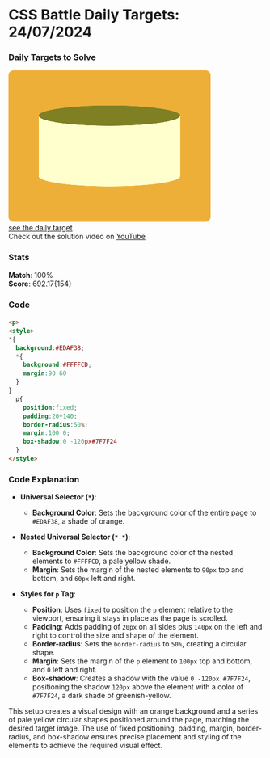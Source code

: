 # CSS Battle Daily Targets: 24/07/2024

### Daily Targets to Solve

![picture of daily target](./images/24.png)  
[see the daily target](https://cssbattle.dev/play/bHBi3b1NZkqOkTSGiK55)  
Check out the solution video on [YouTube](https://www.youtube.com/watch?v=I9JYjJjsIgw)

### Stats

**Match**: 100%  
**Score**: 692.17{154}

### Code

```html
<p>
<style>
*{
  background:#EDAF38;
  *{
    background:#FFFFCD;
    margin:90 60
  }
}
  p{
    position:fixed;
    padding:20+140;
    border-radius:50%;
    margin:100 0;
    box-shadow:0 -120px#7F7F24
  }
</style>
```

### Code Explanation

- **Universal Selector (`*`)**:
  - **Background Color**: Sets the background color of the entire page to `#EDAF38`, a shade of orange.

- **Nested Universal Selector (`* *`)**:
  - **Background Color**: Sets the background color of the nested elements to `#FFFFCD`, a pale yellow shade.
  - **Margin**: Sets the margin of the nested elements to `90px` top and bottom, and `60px` left and right.

- **Styles for `p` Tag**:
  - **Position**: Uses `fixed` to position the `p` element relative to the viewport, ensuring it stays in place as the page is scrolled.
  - **Padding**: Adds padding of `20px` on all sides plus `140px` on the left and right to control the size and shape of the element.
  - **Border-radius**: Sets the `border-radius` to `50%`, creating a circular shape.
  - **Margin**: Sets the margin of the `p` element to `100px` top and bottom, and `0` left and right.
  - **Box-shadow**: Creates a shadow with the value `0 -120px #7F7F24`, positioning the shadow `120px` above the element with a color of `#7F7F24`, a dark shade of greenish-yellow.

This setup creates a visual design with an orange background and a series of pale yellow circular shapes positioned around the page, matching the desired target image. The use of fixed positioning, padding, margin, border-radius, and box-shadow ensures precise placement and styling of the elements to achieve the required visual effect.